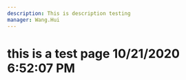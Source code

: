 ```yaml
---
description: This is description testing
manager: Wang.Hui
---
```

# this is a test page 10/21/2020 6:52:07 PM